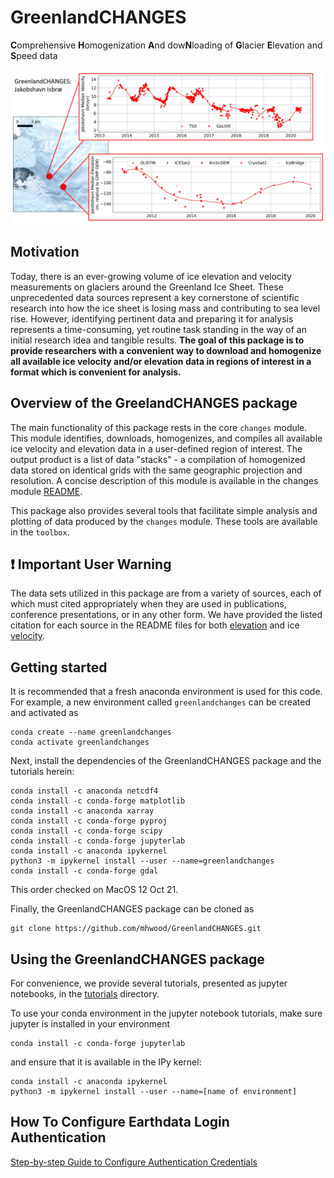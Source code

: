 # GreenlandCHANGES
**C**omprehensive **H**omogenization **A**nd dow**N**loading of **G**lacier **E**levation and **S**peed data

![Jakobshavn Example](https://github.com/mhwood/GreenlandCHANGES/blob/master/jakobshavn_example.jpg)

## Motivation
Today, there is an ever-growing volume of ice elevation and velocity measurements on glaciers around the Greenland Ice Sheet. These unprecedented data sources represent a key cornerstone of scientific research into how the ice sheet is losing mass and contributing to sea level rise. However, identifying pertinent data and preparing it for analysis represents a time-consuming, yet routine task standing in the way of an initial research idea and tangible results. **The goal of this package is to provide researchers with a convenient way to download and homogenize all available ice velocity and/or elevation data in regions of interest in a format which is convenient for analysis.**

## Overview of the GreelandCHANGES package

The main functionality of this package rests in the core `changes` module. This module identifies, downloads, homogenizes, and compiles all available ice velocity and elevation data in a user-defined region of interest. The output product is a list of data "stacks" - a compilation of homogenized data stored on identical grids with the same geographic projection and resolution. A concise description of this module is available in the changes module [README](https://github.com/mhwood/GreenlandCHANGES/blob/master/changes/README.md).

This package also provides several tools that facilitate simple analysis and plotting of data produced by the `changes` module. These tools are available in the `toolbox`.

## :exclamation: Important User Warning
The data sets utilized in this package are from a variety of sources, each of which must cited appropriately when they are used in publications, conference presentations, or in any other form. We have provided the listed citation for each source in the README files for both [elevation](https://github.com/mhwood/GreenlandCHANGES/blob/master/changes/elevation/README.md) and ice [velocity](https://github.com/mhwood/GreenlandCHANGES/blob/master/changes/velocity/README.md). 

## Getting started
It is recommended that a fresh anaconda environment is used for this code. For example, a new environment called `greenlandchanges` can be created and activated as
```
conda create --name greenlandchanges
conda activate greenlandchanges
```

Next, install the dependencies of the GreenlandCHANGES package and the tutorials herein:
```
conda install -c anaconda netcdf4
conda install -c conda-forge matplotlib
conda install -c anaconda xarray
conda install -c conda-forge pyproj
conda install -c conda-forge scipy
conda install -c conda-forge jupyterlab
conda install -c anaconda ipykernel
python3 -m ipykernel install --user --name=greenlandchanges
conda install -c conda-forge gdal
```
This order checked on MacOS 12 Oct 21.

Finally, the GreenlandCHANGES package can be cloned as 
```
git clone https://github.com/mhwood/GreenlandCHANGES.git
```

## Using the GreenlandCHANGES package
For convenience, we provide several tutorials, presented as jupyter notebooks, in the [tutorials](https://github.com/mhwood/GreenlandCHANGES/tree/master/tutorials) directory.

To use your conda environment in the jupyter notebook tutorials, make sure jupyter is installed in your environment
```
conda install -c conda-forge jupyterlab
```
and ensure that it is available in the IPy kernel:
```
conda install -c anaconda ipykernel
python3 -m ipykernel install --user --name=[name of environment]
```

## How To Configure Earthdata Login Authentication
[Step-by-step Guide to Configure Authentication Credentials](https://urs.earthdata.nasa.gov/documentation/for_users/data_access/curl_and_wget)

